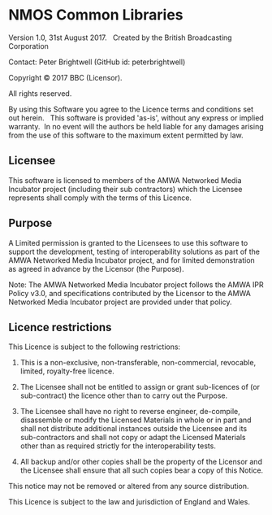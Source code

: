 # NMOS Common Libraries

Version 1.0, 31st August 2017.
 
Created by the British Broadcasting Corporation

Contact: Peter Brightwell (GitHub id: peterbrightwell)

Copyright :copyright: 2017 BBC (Licensor).

All rights reserved.

By using this Software you agree to the Licence terms and conditions set out herein.
 
This software is provided 'as-is', without any express or implied warranty.  In no event will the authors be held liable for any damages arising from the use of this software to the maximum extent permitted by law.
 
## Licensee

This software is licensed to members of the AMWA Networked Media Incubator project (including their sub contractors) which the Licensee represents shall comply with the terms of this Licence.
 
## Purpose

A Limited permission is granted to the Licensees to use this software to support the development, testing of interoperability solutions as part of the AMWA Networked Media Incubator project, and for limited demonstration as agreed in advance by the Licensor (the Purpose).

Note: The AMWA Networked Media Incubator project follows the AMWA IPR Policy v3.0, and specifications contributed by the Licensor to the AMWA Networked Media Incubator project are provided under that policy.

## Licence restrictions

This Licence is subject to the following restrictions:

1. This is a non-exclusive, non-transferable, non-commercial, revocable, limited, royalty-free licence.

2. The Licensee shall not be entitled to assign or grant sub-licences of (or sub-contract) the licence other than to carry out the Purpose.

3. The Licensee shall have no right to reverse engineer, de-compile, disassemble or modify the Licensed Materials in whole or in part and shall not distribute additional instances outside the Licensee and its sub-contractors and shall not copy or adapt the Licensed Materials other than as required strictly for the interoperability tests.

4. All backup and/or other copies shall be the property of the Licensor and the Licensee shall ensure that all such copies bear a copy of this Notice.

This notice may not be removed or altered from any source distribution.

This Licence is subject to the law and jurisdiction of England and Wales.
